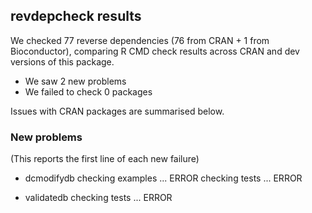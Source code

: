 ## revdepcheck results

We checked 77 reverse dependencies (76 from CRAN + 1 from Bioconductor), comparing R CMD check results across CRAN and dev versions of this package.

 * We saw 2 new problems
 * We failed to check 0 packages

Issues with CRAN packages are summarised below.

### New problems
(This reports the first line of each new failure)

* dcmodifydb
  checking examples ... ERROR
  checking tests ... ERROR

* validatedb
  checking tests ... ERROR


